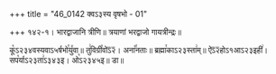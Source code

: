 +++
title = "46_0142 क्वऽ३स्य वृषभो - 01"

+++
१४२-१। भारद्वाजानि त्रीणि॥ त्रयाणां भरद्वाजो गायत्रीन्द्रः॥

कू꣡ऽ२३४वस्यवाऽ५र्षभो꣯यु꣤वा॥ तु꣢विग्री꣡वोऽ᳒२᳒। अना꣡꣯नताः॥ ब्रह्मा꣯काऽ२३स्ता꣢म्॥ ऐऽ᳒२᳒होऽ१आऽ२३इही꣢। सप꣡र्याऽ२३ता꣢ऽ३४३इ। ओ꣡ऽ२३४५इ॥ डा॥